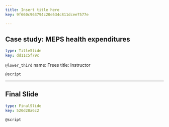 ```yaml
---
title: Insert title here
key: 9f660c963794c20e534c811dcee7577e

---
```

## Case study: MEPS health expenditures

```yaml
type: TitleSlide
key: dd11c5f79c
```





`@lower_third`
name: Frees
title: Instructor

`@script`




---
## Final Slide

```yaml
type: FinalSlide
key: 520d28a6c2
```






`@script`



